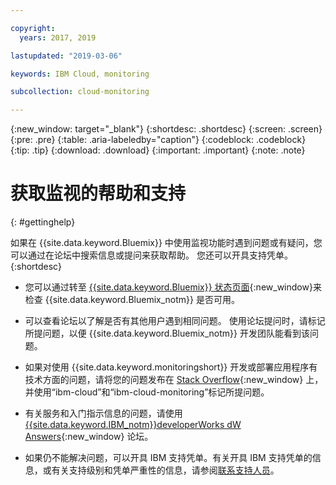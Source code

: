 ```yaml
---

copyright:
  years: 2017, 2019

lastupdated: "2019-03-06"

keywords: IBM Cloud, monitoring

subcollection: cloud-monitoring

---
```


{:new_window: target="_blank"}
{:shortdesc: .shortdesc}
{:screen: .screen}
{:pre: .pre}
{:table: .aria-labeledby="caption"}
{:codeblock: .codeblock}
{:tip: .tip}
{:download: .download}
{:important: .important}
{:note: .note}


# 获取监视的帮助和支持
{: #gettinghelp}

如果在 {{site.data.keyword.Bluemix}} 中使用监视功能时遇到问题或有疑问，您可以通过在论坛中搜索信息或提问来获取帮助。 您还可以开具支持凭单。
{:shortdesc}

* 您可以通过转至 [{{site.data.keyword.Bluemix}} 状态页面](https://developer.ibm.com/bluemix/support/#status){:new_window}来检查 {{site.data.keyword.Bluemix_notm}} 是否可用。

* 可以查看论坛以了解是否有其他用户遇到相同问题。 使用论坛提问时，请标记所提问题，以便 {{site.data.keyword.Bluemix_notm}} 开发团队能看到该问题。
<!--Insert the appropriate Stack Overflow tag for your service for <service_keyword> in URL and text below:  -->
  * 如果对使用 {{site.data.keyword.monitoringshort}} 开发或部署应用程序有技术方面的问题，请将您的问题发布在 [Stack Overflow](http://stackoverflow.com/search?q=ibm-cloud-monitoring+ibm-cloud){:new_window} 上，并使用“ibm-cloud”和“ibm-cloud-monitoring”标记所提问题。
<!--Insert the appropriate dW Answers tag for your service for <service_keyword> in URL below:  -->
  * 有关服务和入门指示信息的问题，请使用 [{{site.data.keyword.IBM_notm}}developerWorks dW Answers](https://developer.ibm.com/answers/topics/ibm-cloud-monitoring/?smartspace=ibm-cloud){:new_window} 论坛。

* 如果仍不能解决问题，可以开具 IBM 支持凭单。有关开具 IBM 支持凭单的信息，或有关支持级别和凭单严重性的信息，请参阅[联系支持人员](/docs/get-support/howtogetsupport.html#getting-customer-support)。

